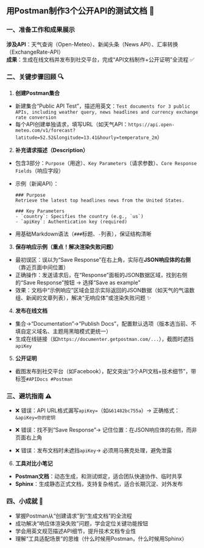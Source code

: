 ## 用Postman制作3个公开API的测试文档 📝

### 一、准备工作和成果展示

**涉及API**：天气查询（Open-Meteo）、新闻头条（News API）、汇率转换（ExchangeRate-API）  
**成果**：生成在线文档并发布到社交平台，完成“API文档制作+公开证明”全流程 ✅

### 二、关键步骤回顾 🔍

1. **创建Postman集合**
  
  - 新建集合“Public API Test”，描述用英文：`Test documents for 3 public APIs, including weather query, news headlines and currency exchange rate conversion`
  - 每个API创建单独请求，填写URL（如天气API：`https://api.open-meteo.com/v1/forecast?latitude=52.52&longitude=13.41&hourly=temperature_2m`）
2. **补充请求描述（Description）**
  
  - 包含3部分：`Purpose`（用途）、`Key Parameters`（请求参数）、`Core Response Fields`（响应字段）
    
  - 示例（新闻API）：
    
    ```
    ### Purpose  
    Retrieve the latest top headlines news from the United States.  
    
    ### Key Parameters  
    - `country`: Specifies the country (e.g., `us`)  
    - `apiKey`: Authentication key (required)  
    ```
    
  - 用基础Markdown语法（`###`标题、`-`列表），保证结构清晰
    
3. **保存响应示例（重点！解决渲染失败问题）**
  
  - 最初误区：误以为“Save Response”在右上角，实际在**JSON响应体的右侧**（靠近页面中间位置）
  - 正确操作：发送请求后，在“Response”面板的JSON数据区域，找到右侧的“Save Response”按钮 → 选择“Save as example”
  - 效果：文档中“示例响应”区域会显示实际返回的JSON数据（如天气的气温数组、新闻的文章列表），解决“无响应体”或渲染失败问题 ✨
4. **发布在线文档**
  
  - 集合→“Documentation”→“Publish Docs”，配置默认选项（版本选当前、不填自定义域名、主题用黑暗模式更统一）
  - 生成在线链接（如`https://documenter.getpostman.com/...`），截图时遮挡`apiKey`
5. **公开证明**
  
  - 截图发布到社交平台（如Facebook），配文突出“3个API文档+技术细节”，带标签`#APIDocs #Postman`

### 三、避坑指南 ⚠️

- ❌ 错误：API URL格式漏写`apiKey=`（如`&61482bc755a`）→ 正确格式：`&apiKey=你的密钥`
  
- ❌ 错误：找不到“Save Response”→ 记住位置：在JSON响应体的右侧，而非页面右上角
  
- ❌ 错误：发布文档时未遮挡`apiKey`→ 必须用马赛克处理，避免泄露
  

6. **工具对比小笔记**
  - **Postman文档**：动态生成，和测试绑定，适合团队快速协作、临时共享
  - **Sphinx**：生成静态正式文档，支持复杂格式，适合长期沉淀、对外发布

### 四、小成就 🌟

- 掌握Postman从“创建请求”到“生成文档”的全流程
- 成功解决“响应体渲染失败”问题，学会定位关键功能按钮
- 学会用英文规范描述API细节，提升技术文档专业性
- 理解“工具适配场景”的思维（什么时候用Postman，什么时候用Sphinx）
